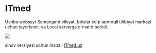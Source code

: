 # ITmed

Ushbu websayt Samarqand viloyat, bolalar ko'p tarmoqli tibbiyot markazi uchun tayorlandi, va Local  serverga o'rnatib berildi.

<img src = 'https://repository-images.githubusercontent.com/528965703/853f2c06-e449-40ef-9967-8034aaac2500'>

sinov versiyasi uchun manzil <a href = 'https://doctorjournal.netlify.app'> ITmed.uz </a>  
